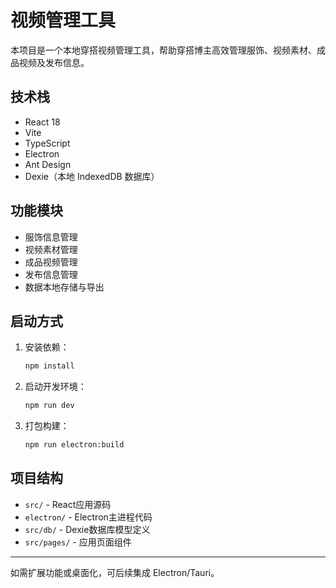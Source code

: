# 视频管理工具

本项目是一个本地穿搭视频管理工具，帮助穿搭博主高效管理服饰、视频素材、成品视频及发布信息。

## 技术栈
- React 18
- Vite
- TypeScript
- Electron
- Ant Design
- Dexie（本地 IndexedDB 数据库）

## 功能模块
- 服饰信息管理
- 视频素材管理
- 成品视频管理
- 发布信息管理
- 数据本地存储与导出

## 启动方式

1. 安装依赖：
   ```bash
   npm install
   ```
2. 启动开发环境：
   ```bash
   npm run dev
   ```

3. 打包构建：
   ```bash
   npm run electron:build
   ```

## 项目结构
- `src/` - React应用源码
- `electron/` - Electron主进程代码
- `src/db/` - Dexie数据库模型定义
- `src/pages/` - 应用页面组件

---

如需扩展功能或桌面化，可后续集成 Electron/Tauri。 